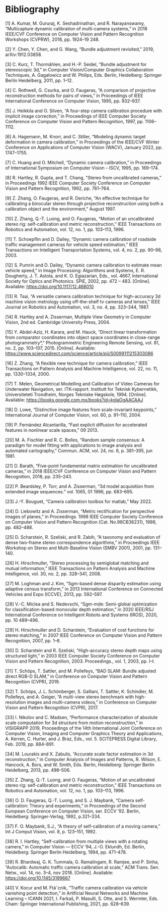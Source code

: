# Bibliography

[1] A. Kumar, M. Gururaj, K. Seshadrinathan, and R. Narayanswamy, “Multicapture dynamic calibration of multi-camera systems,” in 2018 IEEE/CVF Conference on Computer Vision and Pattern Recognition Workshops (CVPRW), 2018, pp. 1924–19 248.

[2] Y. Chen, Y. Chen, and G. Wang, “Bundle adjustment revisited,” 2019, arXiv:1912.03858. 

[3] C. Kurz, T. Thormählen, and H.-P. Seidel, “Bundle adjustment for stereoscopic 3d,” in Computer Vision/Computer Graphics Collaboration Techniques, A. Gagalowicz and W. Philips, Eds. Berlin, Heidelberg: Springer Berlin Heidelberg, 2011, pp. 1–12.

[4] C. Rothwell, G. Csurka, and O. Faugeras, “A comparison of projective reconstruction methods for pairs of views,” 
in Proceedings of IEEE International Conference on Computer Vision, 1995, pp. 932–937.

[5] J. Heikkila and O. Silven, “A four-step camera calibration procedure with implicit image correction,” in Proceedings of IEEE Computer Society Conference on Computer Vision and Pattern Recognition, 1997, pp. 1106–1112.

[6] A. Hagemann, M. Knorr, and C. Stiller, “Modeling dynamic target deformation in camera calibration,” in Proceedings of the IEEE/CVF Winter Conference on Applications of Computer Vision (WACV), January 2022, pp. 1747–1755.

[7] C. Huang and O. Mitchell, “Dynamic camera calibration,” in Proceedings of International Symposium on Computer Vision - ISCV, 1995, pp. 169–174.

[8] R. Hartley, R. Gupta, and T. Chang, “Stereo from uncalibrated cameras,” in Proceedings 1992 IEEE Computer Society Conference on Computer Vision and Pattern Recognition, 1992, pp. 761–764.

[9] Z. Zhang, O. Faugeras, and R. Deriche, “An effective technique for calibrating a binocular stereo through projective reconstruction using both a calibration object and the environment,” August 1997.

[10] Z. Zhang, Q.-T. Luong, and O. Faugeras, “Motion of an uncalibrated stereo rig: self-calibration and metric reconstruction,” IEEE Transactions on Robotics and Automation, vol. 12, no. 1, pp. 103–113, 1996.

[11] T. Schoepflin and D. Dailey, “Dynamic camera calibration of roadside traffic management cameras for vehicle speed estimation,” IEEE Transactions on Intelligent Transportation Systems, vol. 4, no. 2, pp. 90–98, 2003.

[12] S. Pumrin and D. Dailey, “Dynamic camera calibration to estimate mean vehicle speed,” in Image Processing: Algorithms and Systems, E. R. Dougherty, J. T. Astola, and K. O. Egiazarian, Eds., vol. 4667, International Society for Optics and Photonics. SPIE, 2002, pp. 472 – 483. [Online]. Available: https://doi.org/10.1117/12.468010

[13] R. Tsai, “A versatile camera calibration technique for high-accuracy 3d machine vision metrology using off-the-shelf tv cameras and lenses,” IEEE Journal on Robotics and Automation, vol. 3, no. 4, pp. 323–344, 1987.

[14] R. Hartley and A. Zisserman, Multiple View Geometry in Computer Vision, 2nd ed. Cambridge University Press, 2004.

[15] Y. Abdel-Aziz, H. Karara, and M. Hauck, “Direct linear transformation from comparator coordinates into object space coordinates in close-range photogrammetry*,” Photogrammetric Engineering Remote Sensing, vol. 81, no. 2, pp. 103–107, 2015. [Online]. Available: https://www.sciencedirect.com/science/article/pii/S0099111215303086

[16] Z. Zhang, “A flexible new technique for camera calibration,” IEEE Transactions on Pattern Analysis and Machine Intelligence, vol. 22, no. 11, pp. 1330–1334, 2000.

[17] T. Melen, Geometrical Modelling and Calibration of Video Cameras for Underwater Navigation, ser. ITK-rapport. Institutt for Teknisk Kybernetikk, Universiteteti Trondheim, Norges Tekniske Høgskole, 1994. [Online]. Available: https://books.google.com.mx/books?id=kglaOgAACAAJ

[18] D. Lowe, “Distinctive image features from scale-invariant keypoints,” International Journal of Computer Vision, 
vol. 60, p. 91–110, 2004.

[19] P. Fernández Alcantarilla, “Fast explicit diffusion for accelerated features in nonlinear scale spaces,” 09 2013.

[20] M. A. Fischler and R. C. Bolles, “Random sample consensus: A paradigm for model fitting with applications to image analysis and automated cartography,” Commun. ACM, vol. 24, no. 6, p. 381–395, jun 1981.

[21] D. Barath, “Five-point fundamental matrix estimation for uncalibrated cameras,” in 2018 IEEE/CVF Conference on Computer Vision and Pattern Recognition, 2018, pp. 235–243.

[22] P. Beardsley, P. Torr, and A. Zisserman, “3d model acquisition from extended image sequences.” vol. 1065, 01 1996, pp. 683–695.

[23] J.-Y. Bouguet, “Camera calibration toolbox for matlab,” May 2022.

[24] D. Liebowitz and A. Zisserman, “Metric rectification for perspective images of planes,” in Proceedings. 1998 IEEE Computer Society Conference on Computer Vision and Pattern Recognition (Cat. No.98CB36231), 1998, pp. 482–488.

[25] D. Scharstein, R. Szeliski, and R. Zabih, “A taxonomy and evaluation of dense two-frame stereo correspondence algorithms,” in Proceedings IEEE Workshop on Stereo and Multi-Baseline Vision (SMBV 2001), 2001, pp. 131–140.

[26] H. Hirschmuller, “Stereo processing by semiglobal matching and mutual information,” IEEE Transactions on Pattern Analysis and Machine Intelligence, vol. 30, no. 2, pp. 328–341, 2008.

[27] M. Loghman and J. Kim, “Sgm-based dense disparity estimation using adaptive census transform,” in 2013 International Conference on Connected Vehicles and Expo (ICCVE), 2013, pp. 592–597.

[28] V.-C. Miclea and S. Nedevschi, “Sgm-mde: Semi-global optimization for classification-based monocular depth estimation,” in 2020 IEEE/RSJ International Conference on Intelligent Robots and Systems (IROS), 2020, pp. 10 489–496.

[29] H. Hirschmuller and D. Scharstein, “Evaluation of cost functions for stereo matching,” in 2007 IEEE Conference on Computer Vision and Pattern Recognition, 2007, pp. 1–8.

[30] D. Scharstein and R. Szeliski, “High-accuracy stereo depth maps using structured light,” in 2003 IEEE Computer Society Conference on Computer Vision and Pattern Recognition, 2003. Proceedings., vol. 1, 2003, pp. I–I.

[31] T. Schöps, T. Sattler, and M. Pollefeys, “BAD SLAM: Bundle adjusted direct RGB-D SLAM,” in Conference on Computer Vision and Pattern Recognition (CVPR), 2019.

[32] T. Schöps, J. L. Schönberger, S. Galliani, T. Sattler, K. Schindler, M. Pollefeys, and A. Geiger, “A multi-view stereo benchmark with high-resolution images and multi-camera videos,” in Conference on Computer Vision and Pattern Recognition (CVPR), 2017.

[33] I. Nikolov and C. Madsen, “Performance characterization of absolute scale computation for 3d structure from motion reconstruction,” in VISIGRAPP 2019, Proceedings of the 14th International Joint Conference on Computer Vision, Imaging and Computer Graphics Theory and Applications, A. Kerren, C. Hurter, and J. Braz, Eds., vol. 5. SCITEPRESS Digital Library, Feb. 2019, pp. 884–891.

[34] M. Lourakis and X. Zabulis, “Accurate scale factor estimation in 3d reconstruction,” in Computer Analysis of Images and Patterns, R. Wilson, E. Hancock, A. Bors, and W. Smith, Eds. Berlin, Heidelberg: Springer Berlin Heidelberg, 2013, pp. 498–506.

[35] Z. Zhang, Q.-T. Luong, and O. Faugeras, “Motion of an uncalibrated stereo rig: self-calibration and metric reconstruction,” IEEE Transactions on Robotics and Automation, vol. 12, no. 1, pp. 103–113, 1996.

[36] O. D. Faugeras, Q.-T. Luong, and S. J. Maybank, “Camera self-calibration: Theory and experiments,” in Proceedings of the Second European Conference on Computer Vision, ser. ECCV ’92. Berlin, Heidelberg: Springer-Verlag, 1992, p.321–334.

[37] F. O. Maybank, S.J., “A theory of self-calibration of a moving camera,” Int J Comput Vision, vol. 8, p. 123–151, 1992.

[38] R. I. Hartley, “Self-calibration from multiple views with a rotating camera,” in Computer Vision — ECCV ’94, J.-O. Eklundh, Ed. Berlin, Heidelberg: Springer Berlin Heidelberg, 1994, pp. 471–478.

[39] R. Bhardwaj, G. K. Tummala, G. Ramalingam, R. Ramjee, and P. Sinha, “Autocalib: Automatic traffic camera calibration at scale,” ACM Trans. Sen. Netw., vol. 14, no. 3–4, nov 2018. [Online]. Available: https://doi.org/10.1145/3199667

[40] V. Kocur and M. Ftáˇcnik, “Traffic camera calibration via vehicle vanishing point detection,” in Artificial Neural Networks and Machine Learning – ICANN 2021, I. Farkaš, P. Masulli, S. Otte, and S. Wermter, Eds. Cham: Springer International Publishing, 2021, pp. 628–639.
